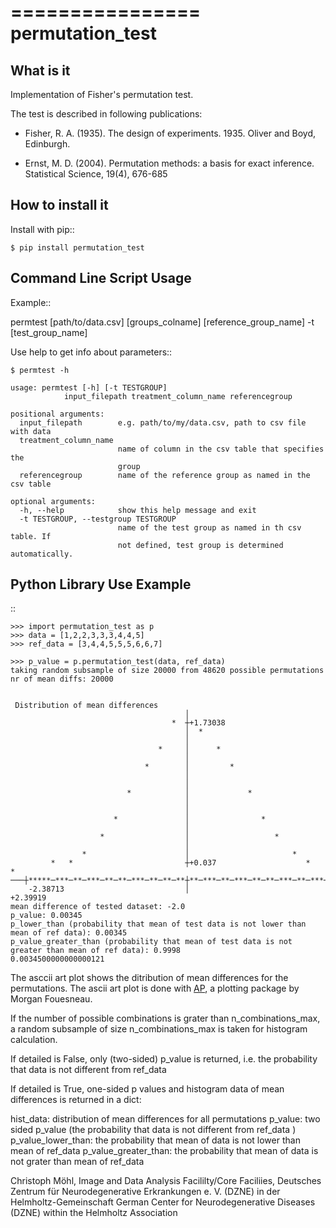 ================
permutation_test
================


What is it
----------

Implementation of Fisher's permutation test.

The test is described in following publications:

- Fisher, R. A. (1935). The design of experiments. 1935. Oliver and Boyd, Edinburgh.

- Ernst, M. D. (2004). Permutation methods: a basis for exact inference. Statistical Science, 19(4), 676-685


How to install it
-----------------

Install with pip::

    $ pip install permutation_test



Command Line Script Usage
-------------------------

Example::
  
   permtest [path/to/data.csv] [groups_colname] [reference_group_name] -t [test_group_name]


Use help to get info about parameters::

    $ permtest -h

    usage: permtest [-h] [-t TESTGROUP]
                input_filepath treatment_column_name referencegroup

    positional arguments:
      input_filepath        e.g. path/to/my/data.csv, path to csv file with data
      treatment_column_name
                            name of column in the csv table that specifies the
                            group
      referencegroup        name of the reference group as named in the csv table

    optional arguments:
      -h, --help            show this help message and exit
      -t TESTGROUP, --testgroup TESTGROUP
                            name of the test group as named in th csv table. If
                            not defined, test group is determined automatically.



Python Library Use Example
--------------------------
::

    >>> import permutation_test as p
    >>> data = [1,2,2,3,3,3,4,4,5]
    >>> ref_data = [3,4,4,5,5,5,6,6,7]

    >>> p_value = p.permutation_test(data, ref_data)
    taking random subsample of size 20000 from 48620 possible permutations
    nr of mean diffs: 20000


     Distribution of mean differences
                                           │                                        
                                        *  ┼+1.73038                                
                                           │  *                                     
                                           │                                        
                                     *     │      *                                 
                                           │                                        
                                  *        │         *                              
                                           │                                        
                                           │                                        
                              *            │             *                          
                                           │                                        
                                           │                                        
                           *               │                *                       
                                           │                                        
                        *                  │                   *                    
                                           │                                        
                    *                      │                       *                
             *   *                         ┼+0.037                    *   *         
    ───┼*****─***─**─***─**─**─***─**─**─**┼**─***─**─***─**─**─***─**─***─*****┼───
        -2.38713                           │                            +2.39919    
    mean difference of tested dataset: -2.0
    p_value: 0.00345
    p_lower_than (probability that mean of test data is not lower than mean of ref data): 0.00345
    p_value_greater_than (probability that mean of test data is not greater than mean of ref data): 0.9998
    0.0034500000000000121


The asccii art plot shows the ditribution of mean differences for the permutations. 
The ascii art plot is done with [AP](https://github.com/mfouesneau/asciiplot), a plotting package by Morgan Fouesneau.


If the number of possible combinations is grater than n_combinations_max,
a random subsample of size n_combinations_max is taken for histogram calculation.

If detailed is False, only (two-sided) p_value is returned,
i.e. the probability that data is not different from ref_data 

If detailed is True, one-sided p values and histogram data of 
mean differences is returned in a dict:

hist_data: distribution of mean differences for all permutations
p_value: two sided p_value (the probability that data is not
different from ref_data )
p_value_lower_than: the probability that mean of data is not 
lower than mean of ref_data
p_value_greater_than: the probability that mean of data is 
not grater than mean of ref_data 


Christoph Möhl,
Image and Data Analysis Facililty/Core Faciliies,
Deutsches Zentrum für Neurodegenerative Erkrankungen e. V. (DZNE) in der Helmholtz-Gemeinschaft
German Center for Neurodegenerative Diseases (DZNE) within the Helmholtz Association